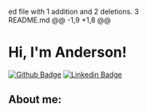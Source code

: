 ed file with 1 addition and 2 deletions.
 3  
README.md
@@ -1,9 +1,8 @@

# Hi, I'm Anderson!

[![Github Badge](https://img.shields.io/badge/-Github-000?style=flat-square&logo=Github&logoColor=white&link=https://github.com/andersonr2605)](https://github.com/andersonrs2605)
[![Linkedin Badge](https://img.shields.io/badge/-LinkedIn-blue?style=flat-square&logo=Linkedin&logoColor=white&link=https://https://www.linkedin.com/in/anderson-rodrigues-34a7721a1/)](https://www.linkedin.com/in/anderson-rodrigues-34a7721a1)


## About me:
